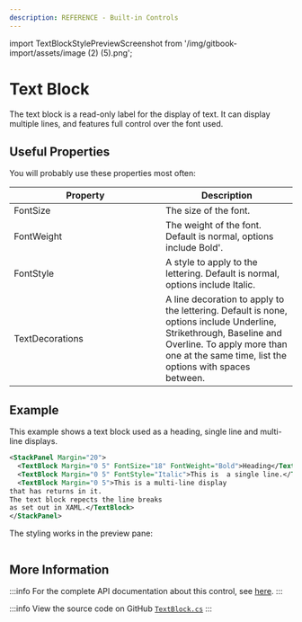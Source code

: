 ```yaml
---
description: REFERENCE - Built-in Controls
---
```


import TextBlockStylePreviewScreenshot from '/img/gitbook-import/assets/image (2) (5).png';

# Text Block

The text block is a read-only label for the display of text. It can display multiple lines, and features full control over the font used.&#x20;

## Useful Properties

You will probably use these properties most often:

<table><thead><tr><th width="254">Property</th><th>Description</th></tr></thead><tbody><tr><td>FontSize</td><td>The size of the font.  </td></tr><tr><td>FontWeight</td><td>The weight of the font. Default is normal, options include Bold'.</td></tr><tr><td>FontStyle</td><td>A style to apply to the lettering. Default is normal, options include Italic.</td></tr><tr><td>TextDecorations</td><td>A line decoration to apply to the lettering. Default is none, options include Underline, Strikethrough, Baseline and  Overline. To apply more than one at the same time, list the options with spaces between.</td></tr></tbody></table>

## Example

This example shows a text block used as a heading, single line and multi-line displays.

```xml
<StackPanel Margin="20">
  <TextBlock Margin="0 5" FontSize="18" FontWeight="Bold">Heading</TextBlock>
  <TextBlock Margin="0 5" FontStyle="Italic">This is  a single line.</TextBlock>
  <TextBlock Margin="0 5">This is a multi-line display 
that has returns in it. 
The text block repects the line breaks
as set out in XAML.</TextBlock>
</StackPanel>
```

The styling works in the preview pane:

<img src={TextBlockStylePreviewScreenshot} alt="" />

## More Information

:::info
For the complete API documentation about this control, see [here](http://reference.avaloniaui.net/api/Avalonia.Controls/TextBlock/).
:::

:::info
View the source code on GitHub [`TextBlock.cs`](https://github.com/AvaloniaUI/Avalonia/blob/master/src/Avalonia.Controls/TextBlock.cs)
:::
